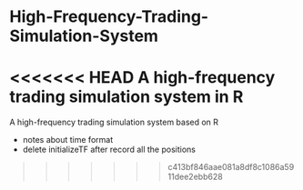 # High-Frequency-Trading-Simulation-System
<<<<<<< HEAD
A high-frequency trading simulation system in R
=======
A high-frequency trading simulation system based on R

 + notes about time format
 + delete initializeTF after record all the positions
>>>>>>> c413bf846aae081a8df8c1086a5911dee2ebb628
